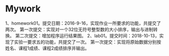 ﻿# Mywork
1、homework01。提交日期：2016-9-16，实现作业一所要求的功能，共提交了两次。
第一次提交：实现对一个32位无符号整型数的大小排序，输出与进制转换。
第二次提交：增加程序运行结果图。
2、lab01。提交时间：2018-10-13，实现了实验一要求五的功能，共提交了一次。
第一次提交：实现将原始数据分别按姓名、课程1成绩、课程2成绩排序并输出。
